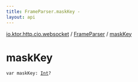 ```yaml
---
title: FrameParser.maskKey - 
layout: api
---
```


<div class='api-docs-breadcrumbs'><a href="../index.html">io.ktor.http.cio.websocket</a> / <a href="index.html">FrameParser</a> / <a href="./mask-key.html">maskKey</a></div>

# maskKey

<div class="signature"><code><span class="keyword">var </span><span class="identifier">maskKey</span><span class="symbol">: </span><a href="https://kotlinlang.org/api/latest/jvm/stdlib/kotlin/-int/index.html"><span class="identifier">Int</span></a><span class="symbol">?</span></code></div>
